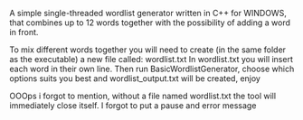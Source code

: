 A simple single-threaded wordlist generator written in C++ for WINDOWS, that combines up to 12 words together with the possibility of adding a word in front.

To mix different words together you will need to create (in the same folder as the executable) a new file called: wordlist.txt
In wordlist.txt you will insert each word in their own line.
Then run BasicWordlistGenerator, choose which options suits you best and wordlist_output.txt will be created, enjoy

OOOps i forgot to mention, without a file named wordlist.txt the tool will immediately close itself. I forgot to put a pause and error message
